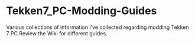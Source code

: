 # Tekken7_PC-Modding-Guides
Various collections of information i've collected regarding modding Tekken 7 PC
Review the Wiki for different guides.
